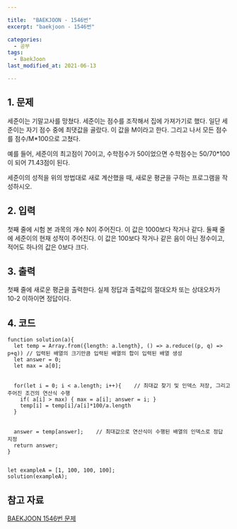 ```yaml
---

title:  "BAEKJOON - 1546번"
excerpt: "baekjoon - 1546번"

categories:
  - 공부
tags:
  - BaekJoon
last_modified_at: 2021-06-13

---
```


## 1. 문제

세준이는 기말고사를 망쳤다. 세준이는 점수를 조작해서 집에 가져가기로 했다. 일단 세준이는 자기 점수 중에 최댓값을 골랐다. 이 값을 M이라고 한다. 그리고 나서 모든 점수를 점수/M*100으로 고쳤다.

예를 들어, 세준이의 최고점이 70이고, 수학점수가 50이었으면 수학점수는 50/70*100이 되어 71.43점이 된다.

세준이의 성적을 위의 방법대로 새로 계산했을 때, 새로운 평균을 구하는 프로그램을 작성하시오.

## 2. 입력

첫째 줄에 시험 본 과목의 개수 N이 주어진다. 이 값은 1000보다 작거나 같다. 둘째 줄에 세준이의 현재 성적이 주어진다. 이 값은 100보다 작거나 같은 음이 아닌 정수이고, 적어도 하나의 값은 0보다 크다.

## 3. 출력

첫째 줄에 새로운 평균을 출력한다. 실제 정답과 출력값의 절대오차 또는 상대오차가 10-2 이하이면 정답이다.

## 4. 코드

```
function solution(a){
  let temp = Array.from({length: a.length}, () => a.reduce((p, q) => p+q)) // 입력된 배열의 크기만큼 입력된 배열의 합이 입력된 배열 생성
  let answer = 0;
  let max = a[0];


  for(let i = 0; i < a.length; i++){	// 최대값 찾기 및 인덱스 저장, 그리고 주어진 조건의 연산식 수행
	if( a[i] > max) { max = a[i]; answer = i; }
	temp[i] = temp[i]/a[i]*100/a.length
  }


  answer = temp[answer];	// 최대값으로 연산식이 수행된 배열의 인덱스로 정답 지정
  return answer;
}


let exampleA = [1, 100, 100, 100];
solution(exampleA);
```

## 참고 자료

[BAEKJOON 1546번 문제][1]

[1]: https://www.acmicpc.net/problem/1546